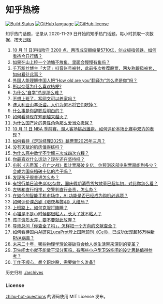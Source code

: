 # 知乎热榜
[![Build Status](https://github.com/ToWeLong/zhihu-hot-questions/workflows/CI/badge.svg)](https://github.com/ToWeLong/zhihu-hot-questions/actions)
[![GitHub language](https://img.shields.io/badge/language-golang-orange.svg)](https://golang.org/)
[![GitHub license](https://img.shields.io/github/license/ToWeLong/zhihu-hot-questions)](https://github.com/ToWeLong/zhihu-hot-questions/blob/main/LICENSE)

知乎热门话题，记录从 2020-11-29 日开始的知乎热门话题。每小时抓取一次数据，按天[归档](./archives)

<!-- BEGIN -->

1. [10 月 11 日沪指险守 3200 点，两市成交额缩量5710亿，创业板指领跌，如何看待今日行情？](https://www.zhihu.com/question/813176615)
1. [如果在山上挖一个池塘不放鱼，里面会慢慢有鱼吗？](https://www.zhihu.com/question/448818037)
1. [千万粉丝博主「大蓝」抖音账号被封，此前多次推荐股票，网友称跟风被套，如何看待此事？](https://www.zhihu.com/question/815800406)
1. [外国人能理解中国人把“How old are you”翻译为“怎么老是你”吗？](https://www.zhihu.com/question/665200611)
1. [所以奈落为什么喜欢桔梗?](https://www.zhihu.com/question/666315860)
1. [为什么“自学”总是那么难？](https://www.zhihu.com/question/634591602)
1. [不想上班了，写网文可以养家吗？](https://www.zhihu.com/question/548059074)
1. [澳大利亚山羊泛滥，人们为何不将它们吃掉？](https://www.zhihu.com/question/567095572)
1. [什么事是你辞职后明白的？](https://www.zhihu.com/question/53293880)
1. [如何看待现在短剧越来越火？](https://www.zhihu.com/question/648480376)
1. [为什么国产片的男性角色那么爱当众撒尿？](https://www.zhihu.com/question/751640254)
1. [10 月 11 日 NBA 季前赛，湖人客场挑战雄鹿，如何评价本场比赛中双方的表现？](https://www.zhihu.com/question/813552317)
1. [如何看待《足球经理2025》跳票至2025年三月？](https://www.zhihu.com/question/812985795)
1. [没有天赋的肌肉值得练吗？](https://www.zhihu.com/question/768291505)
1. [为什么高中数学不学解三次或四次方程？](https://www.zhihu.com/question/749764113)
1. [你最喜欢什么运动？现在还在坚持吗？](https://www.zhihu.com/question/766804316)
1. [电影《志愿军：存亡之战》累计票房破 9 亿，你预测这部电影票房能到多少？会成为国庆档破十亿的片子吗？](https://www.zhihu.com/question/707792044)
1. [发现孩子很普通怎么办？](https://www.zhihu.com/question/412620700)
1. [有银行单日流失40亿存款，国庆假期消费贷放款量已超年初，对此你怎么看？](https://www.zhihu.com/question/795709707)
1. [左转和直行相撞，交警判直行全责，怎么办？](https://www.zhihu.com/question/367420281)
1. [在如今的智能手机市场中，AI 功能是否已经成为购机必选项？](https://www.zhihu.com/question/814384525)
1. [如何评价谍战剧《暗夜与黎明》大结局？](https://www.zhihu.com/question/741450872)
1. [上班路上，如何克服打瞌睡？](https://www.zhihu.com/question/800764462)
1. [小猫是不是小时候都很粘人，长大了就不粘人？](https://www.zhihu.com/question/668186609)
1. [孩子资质太差，要不要就此放弃？](https://www.zhihu.com/question/797166657)
1. [导师总问「你查全了吗」，怎样把一个方向的文献查全？](https://www.zhihu.com/question/437643499)
1. [如何看待国内AI研究LucaProt登上国际顶刊《Cell》，已成功发现超16万种新RNA病毒？](https://www.zhihu.com/question/814565963)
1. [未来二十年，哪些物理学理论突破将会给人类生活带来深刻的变革？](https://www.zhihu.com/question/802083421)
1. [卫生间太小就不能做干湿分离吗，有哪些小户型卫浴空间的设计思路值得参考？](https://www.zhihu.com/question/667077444)
1. [工作不顺心，想全职炒股，需要做什么准备?](https://www.zhihu.com/question/805584333)

<!-- END -->

历史归档 [./archives](./archives)


### License
[zhihu-hot-questions](https://github.com/towelong/zhihu-hot-questions) 的源码使用 MIT License 发布。